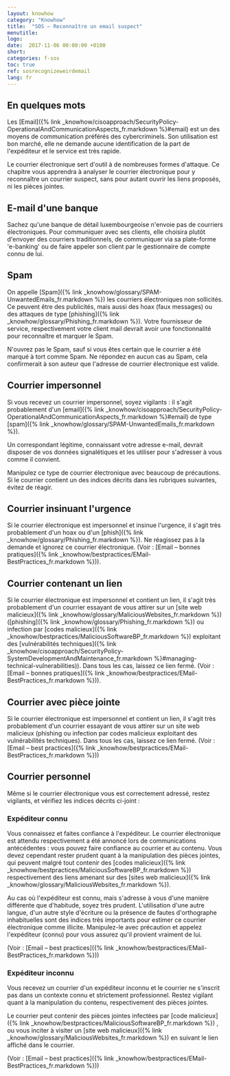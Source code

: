 ```yaml
---
layout: knowhow
category: "Knowhow"
title:  "SOS – Reconnaître un email suspect"
menutitle:
logo:
date:  2017-11-06 00:00:00 +0100
short:
categories: f-sos
toc: true
ref: sosrecognizeweirdemail
lang: fr
---
```


## En quelques mots
Les [Email]({% link _knowhow/cisoapproach/SecurityPolicy-OperationalAndCommunicationAspects_fr.markdown %}#email) est un des moyens de communication préférés des cybercriminels. Son utilisation est bon marché, elle ne demande aucune identification de la part de l'expéditeur et le service est très rapide.

Le courrier électronique sert d'outil à de nombreuses formes d'attaque. Ce chapitre vous apprendra à analyser le courrier électronique pour y reconnaître un courrier suspect, sans pour autant ouvrir les liens proposés, ni les pièces jointes.

## E-mail d'une banque
Sachez qu'une banque de détail luxembourgeoise n'envoie pas de courriers électroniques. Pour communiquer avec ses clients, elle choisira plutôt d'envoyer des courriers traditionnels, de communiquer via sa plate-forme 'e-banking' ou de faire appeler son client par le gestionnaire de compte connu de lui.

## Spam
On appelle [Spam]({% link _knowhow/glossary/SPAM-UnwantedEmails_fr.markdown %}) les courriers électroniques non sollicités. Ce peuvent être des publicités, mais aussi des hoax (faux messages) ou des attaques de type [phishing]({% link _knowhow/glossary/Phishing_fr.markdown %}). Votre fournisseur de service, respectivement votre client mail devrait avoir une fonctionnalité pour reconnaître et marquer le Spam.

N'ouvrez pas le Spam, sauf si vous êtes certain que le courrier a été marqué à tort comme Spam. Ne répondez en aucun cas au Spam, cela confirmerait à son auteur que l'adresse de courrier électronique est valide.

## Courrier impersonnel
Si vous recevez un courrier impersonnel, soyez vigilants : il s'agit probablement d'un [email]({% link _knowhow/cisoapproach/SecurityPolicy-OperationalAndCommunicationAspects_fr.markdown %}#email) de type [spam]({% link _knowhow/glossary/SPAM-UnwantedEmails_fr.markdown %}).

Un correspondant légitime, connaissant votre adresse e-mail, devrait disposer de vos données signalétiques et les utiliser pour s'adresser à vous comme il convient.

Manipulez ce type de courrier électronique avec beaucoup de précautions. Si le courrier contient un des indices décrits dans les rubriques suivantes, évitez de réagir.

## Courrier insinuant l'urgence
Si le courrier électronique est impersonnel et insinue l'urgence, il s'agit très probablement d'un hoax ou d'un [phish]({% link _knowhow/glossary/Phishing_fr.markdown %}). Ne réagissez pas à la demande et ignorez ce courrier électronique. (Voir : [Email – bonnes pratiques]({% link _knowhow/bestpractices/EMail-BestPractices_fr.markdown %})).

## Courrier contenant un lien
Si le courrier électronique est impersonnel et contient un lien, il s'agit très probablement d'un courrier essayant de vous attirer sur un [site web malicieux]({% link _knowhow/glossary/MaliciousWebsites_fr.markdown %}) ([phishing]({% link _knowhow/glossary/Phishing_fr.markdown %}) ou infection par [codes malicieux]({% link _knowhow/bestpractices/MaliciousSoftwareBP_fr.markdown %}) exploitant des [vulnérabilités techniques]({% link _knowhow/cisoapproach/SecurityPolicy-SystemDevelopmentAndMaintenance_fr.markdown %}#managing-technical-vulnerabilities)). Dans tous les cas, laissez ce lien fermé. (Voir : [Email – bonnes pratiques]({% link _knowhow/bestpractices/EMail-BestPractices_fr.markdown %})).

## Courrier avec pièce jointe
Si le courrier électronique est impersonnel et contient un lien, il s'agit très probablement d'un courrier essayant de vous attirer sur un site web malicieux (phishing ou infection par codes malicieux exploitant des vulnérabilités techniques). Dans tous les cas, laissez ce lien fermé. (Voir : [Email – best practices]({% link _knowhow/bestpractices/EMail-BestPractices_fr.markdown %}))

## Courrier personnel
Même si le courrier électronique vous est correctement adressé, restez vigilants, et vérifiez les indices décrits ci-joint :

### Expéditeur connu
Vous connaissez et faites confiance à l'expéditeur. Le courrier électronique est attendu respectivement a été annoncé lors de communications antécédentes : vous pouvez faire confiance au courrier et au contenu. Vous devez cependant rester prudent quant à la manipulation des pièces jointes, qui peuvent malgré tout contenir des [codes malicieux]({% link _knowhow/bestpractices/MaliciousSoftwareBP_fr.markdown %})  respectivement des liens amenant sur des [sites web malicieux]({% link _knowhow/glossary/MaliciousWebsites_fr.markdown %}).

Au cas où l'expéditeur est connu, mais s'adresse à vous d'une manière différente que d'habitude, soyez très prudent. L'utilisation d'une autre langue, d'un autre style d'écriture ou la présence de fautes d'orthographe inhabituelles sont des indices très importants pour estimer ce courrier électronique comme illicite. Manipulez-le avec précaution et appelez l'expéditeur (connu) pour vous assurez qu'il provient vraiment de lui.

(Voir : [Email – best practices]({% link _knowhow/bestpractices/EMail-BestPractices_fr.markdown %}))

### Expéditeur inconnu
Vous recevez un courrier d'un expéditeur inconnu et  le courrier ne s'inscrit pas dans un contexte connu et strictement professionnel. Restez vigilant quant à la manipulation du contenu, respectivement des pièces jointes.

Le courrier peut contenir des pièces jointes infectées par [code malicieux]({% link _knowhow/bestpractices/MaliciousSoftwareBP_fr.markdown %}) , ou vous inciter à visiter un [site web malicieux]({% link _knowhow/glossary/MaliciousWebsites_fr.markdown %}) en suivant le lien affiché dans le courrier.

(Voir : [Email – best practices]({% link _knowhow/bestpractices/EMail-BestPractices_fr.markdown %}))
